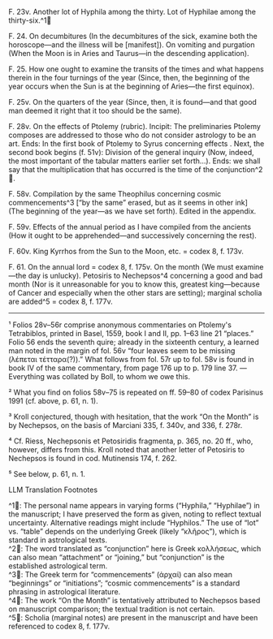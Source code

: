 F. 23v. Another lot of Hyphila <sic> among the thirty. Lot of Hyphilae among the thirty-six.^1🤖

F. 24. On decumbitures (In the decumbitures of the sick, examine both the horoscope—and the illness will be [manifest]). On vomiting and purgation (When the Moon is in Aries and Taurus—in the descending application).

F. 25. How one ought to examine the transits of the times and what happens therein in the four turnings of the year (Since, then, the beginning of the year occurs when the Sun is at the beginning of Aries—the first equinox).

F. 25v. On the quarters of the year (Since, then, it is found—and that good man deemed it right that it too should be the same).

F. 28v. On the effects of Ptolemy (rubric). Incipit: The preliminaries Ptolemy composes are addressed to those who do not consider astrology to be an art. Ends: In the first book of Ptolemy to Syrus concerning effects <sic>. Next, the second book begins (f. 51v): Division of the general inquiry (Now, indeed, the most important of the tabular matters earlier set forth…). Ends: we shall say that the multiplication that has occurred is the time of the conjunction^2🤖.

F. 58v. Compilation by the same Theophilus concerning cosmic commencements^3 [“by the same” erased, but as it seems in other ink] (The beginning of the year—as we have set forth). Edited in the appendix.

F. 59v. Effects of the annual period as I have compiled from the ancients (How it ought to be apprehended—and successively concerning the rest).

F. 60v. King Kyrrhos from the Sun to the Moon, etc. = codex 8, f. 173v.

F. 61. On the annual lord = codex 8, f. 175v. On the month (We must examine—the day is unlucky). Petosiris to Nechepsos^4 concerning a good and bad month (Nor is it unreasonable for you to know this, greatest king—because of Cancer and especially when the other stars are setting); marginal scholia are added^5 = codex 8, f. 177v.

---

¹ Folios 28v–56r comprise anonymous commentaries on Ptolemy's Tetrabiblos, printed in Basel, 1559, book I and II, pp. 1–63 line 21 “places.” Folio 56 ends the seventh quire; already in the sixteenth century, a learned man noted in the margin of fol. 56v “four leaves seem to be missing (λέπεται τέτταρα(?)).” What follows from fol. 57r up to fol. 58v is found in book IV of the same commentary, from page 176 up to p. 179 line 37. — Everything was collated by Boll, to whom we owe this.

² What you find on folios 58v–75 is repeated on ff. 59–80 of codex Parisinus 1991 (cf. above, p. 61, n. 1).

³ Kroll conjectured, though with hesitation, that the work “On the Month” is by Nechepsos, on the basis of Marciani 335, f. 340v, and 336, f. 278r.

⁴ Cf. Riess, Nechepsonis et Petosiridis fragmenta, p. 365, no. 20 ff., who, however, differs from this. Kroll noted that another letter of Petosiris to Nechepsos is found in cod. Mutinensis 174, f. 262.

⁵ See below, p. 61, n. 1.

LLM Translation Footnotes

^1🤖: The personal name appears in varying forms (“Hyphila,” “Hyphilae”) in the manuscript; I have preserved the form as given, noting <sic> to reflect textual uncertainty. Alternative readings might include “Hyphilos.” The use of “lot” vs. “table” depends on the underlying Greek (likely “κλῆρος”), which is standard in astrological texts.  
^2🤖: The word translated as “conjunction” here is Greek κολλήσεως, which can also mean “attachment” or “joining,” but “conjunction” is the established astrological term.  
^3🤖: The Greek term for “commencements” (ἀρχαί) can also mean “beginnings” or “initiations”; “cosmic commencements” is a standard phrasing in astrological literature.  
^4🤖: The work “On the Month” is tentatively attributed to Nechepsos based on manuscript comparison; the textual tradition is not certain.  
^5🤖: Scholia (marginal notes) are present in the manuscript and have been referenced to codex 8, f. 177v.